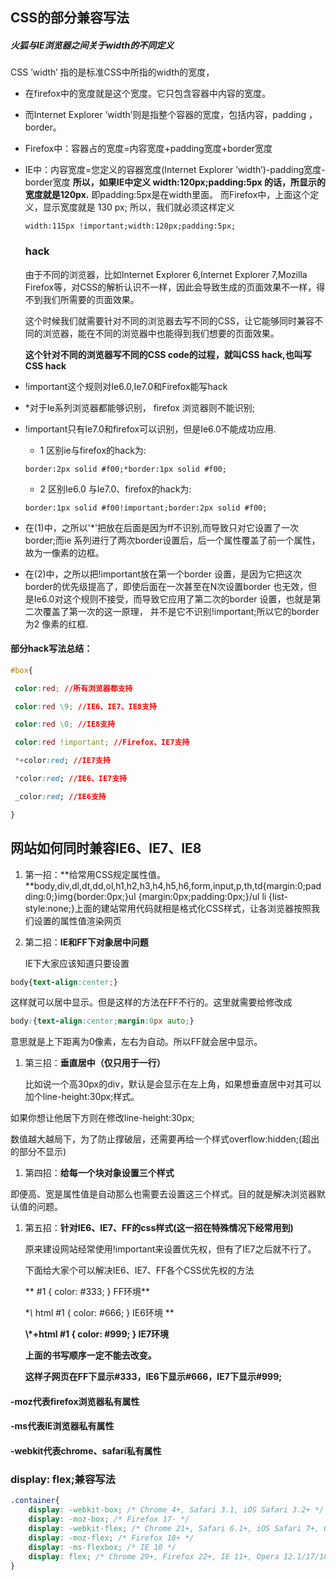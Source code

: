 ## CSS的部分兼容写法

##### 火狐与IE浏览器之间关于width的不同定义

CSS ’width’ 指的是标准CSS中所指的width的宽度，

* 在firefox中的宽度就是这个宽度。它只包含容器中内容的宽度。

* 而Internet Explorer ’width’则是指整个容器的宽度，包括内容，padding ，border。

* Firefox中：容器占的宽度=内容宽度+padding宽度+border宽度

* IE中：内容宽度=您定义的容器宽度\(Internet Explorer ’width’\)-padding宽度-border宽度 **所以，如果IE中定义 width:120px;padding:5px 的话，所显示的宽度就是120px.** 即padding:5px是在width里面。 而Firefox中，上面这个定义，显示宽度就是 130 px; 所以，我们就必须这样定义

  ```
  width:115px !important;width:120px;padding:5px;
  ```

  ### hack

  由于不同的浏览器，比如Internet Explorer 6,Internet Explorer 7,Mozilla Firefox等，对CSS的解析认识不一样，因此会导致生成的页面效果不一样，得不到我们所需要的页面效果。

  这个时候我们就需要针对不同的浏览器去写不同的CSS，让它能够同时兼容不同的浏览器，能在不同的浏览器中也能得到我们想要的页面效果。

  **这个针对不同的浏览器写不同的CSS code的过程，就叫CSS hack,也叫写CSS hack**

* !important这个规则对Ie6.0,Ie7.0和Firefox能写hack

* \*对于Ie系列浏览器都能够识别， firefox 浏览器则不能识别;

* !important只有Ie7.0和firefox可以识别，但是Ie6.0不能成功应用.

  * 1 区别ie与firefox的hack为:

  ```
  border:2px solid #f00;*border:1px solid #f00;
  ```

  * 2 区别Ie6.0 与Ie7.0、firefox的hack为:

  ```
  border:1px solid #f00!important;border:2px solid #f00;
  ```

* 在\(1\)中，之所以'\*'把放在后面是因为ff不识别,而导致只对它设置了一次border;而ie 系列进行了两次border设置后，后一个属性覆盖了前一个属性，故为一像素的边框。

* 在\(2\)中，之所以把!important放在第一个border 设置，是因为它把这次border的优先级提高了，即使后面在一次甚至在N次设置border 也无效，但是Ie6.0对这个规则不接受，而导致它应用了第二次的border 设置，也就是第二次覆盖了第一次的这一原理， 并不是它不识别!important;所以它的border为2 像素的红框.

#### 部分hack写法总结：

```css
#box{

 color:red; //所有浏览器都支持

 color:red \9; //IE6、IE7、IE8支持

 color:red \0; //IE8支持

 color:red !important; //Firefox、IE7支持

 *+color:red; //IE7支持

 *color:red; //IE6、IE7支持

 _color:red; //IE6支持

}
```

## 网站如何同时兼容IE6、IE7、IE8

1. 第一招：**给常用CSS规定属性值。**body,div,dl,dt,dd,ol,h1,h2,h3,h4,h5,h6,form,input,p,th,td{margin:0;padding:0;}img{border:0px;}ul {margin:0px;padding:0px;}/ul li {list-style:none;}上面的建站常用代码就相是格式化CSS样式，让各浏览器按照我们设置的属性值渲染网页

2. 第二招：**IE和FF下对象居中问题**

   IE下大家应该知道只要设置

```css
body{text-align:center;}
```

这样就可以居中显示。但是这样的方法在FF不行的。这里就需要给修改成

```css
body:{text-align:center;margin:0px auto;}
```

意思就是上下距离为0像素，左右为自动。所以FF就会居中显示。

1. 第三招：**垂直居中（仅只用于一行）**

   比如说一个高30px的div，默认是会显示在左上角，如果想垂直居中对其可以加个line-height:30px;样式。

如果你想让他居下方则在修改line-height:30px;

数值越大越局下，为了防止撑破层，还需要再给一个样式overflow:hidden;\(超出的部分不显示\)

1. 第四招：**给每一个块对象设置三个样式**

即便高、宽是属性值是自动那么也需要去设置这三个样式。目的就是解决浏览器默认值的问题。

1. 第五招：**针对IE6、IE7、FF的css样式\(这一招在特殊情况下经常用到\)**

   原来建设网站经常使用!important来设置优先权，但有了IE7之后就不行了。

   下面给大家个可以解决IE6、IE7、FF各个CSS优先权的方法

   ** \#1 { color: \#333; } FF环境**

   **\\* html \#1 { color: \#666; } IE6环境 **

   **\\*+html \#1 { color: \#999; } IE7环境**

   **上面的书写顺序一定不能去改变。**

   **这样子网页在FF下显示\#333，IE6下显示\#666，IE7下显示\#999;**







#### -moz代表firefox浏览器私有属性

#### -ms代表IE浏览器私有属性

#### -webkit代表chrome、safari私有属性

#### 

### display: flex;兼容写法

```css
.container{
    display: -webkit-box; /* Chrome 4+, Safari 3.1, iOS Safari 3.2+ */
    display: -moz-box; /* Firefox 17- */
    display: -webkit-flex; /* Chrome 21+, Safari 6.1+, iOS Safari 7+, Opera 15/16 */
    display: -moz-flex; /* Firefox 18+ */
    display: -ms-flexbox; /* IE 10 */
    display: flex; /* Chrome 29+, Firefox 22+, IE 11+, Opera 12.1/17/18, Android 4.4+ */
}
```



